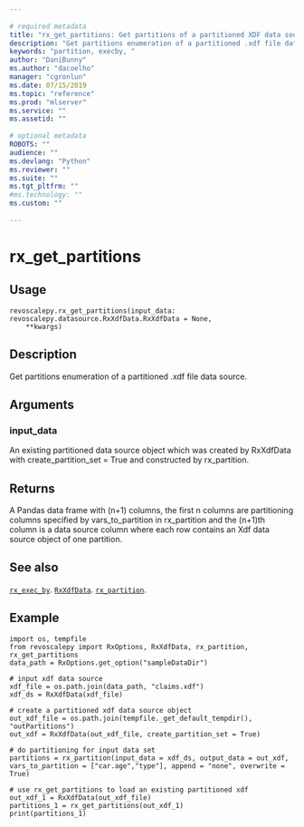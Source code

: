 ```yaml
--- 
 
# required metadata 
title: "rx_get_partitions: Get partitions of a partitioned XDF data source (revoscalepy)" 
description: "Get partitions enumeration of a partitioned .xdf file data source." 
keywords: "partition, execby, " 
author: "DaniBunny"
ms.author: "dacoelho" 
manager: "cgronlun" 
ms.date: 07/15/2019
ms.topic: "reference" 
ms.prod: "mlserver" 
ms.service: "" 
ms.assetid: "" 
 
# optional metadata 
ROBOTS: "" 
audience: "" 
ms.devlang: "Python" 
ms.reviewer: "" 
ms.suite: "" 
ms.tgt_pltfrm: "" 
#ms.technology: "" 
ms.custom: "" 
 
---
```


# rx_get_partitions


 


## Usage



```
revoscalepy.rx_get_partitions(input_data: revoscalepy.datasource.RxXdfData.RxXdfData = None,
    **kwargs)
```





## Description

Get partitions enumeration of a partitioned .xdf file data source.


## Arguments


### input_data

An existing partitioned data source object which was
created by RxXdfData with create_partition_set = True and
constructed by rx_partition.


## Returns

A Pandas data frame with (n+1) columns, the first n columns are
partitioning columns specified by vars_to_partition in rx_partition
and the (n+1)th column is a data source column where each row contains
an Xdf data source object of one partition.


## See also

[`rx_exec_by`](rx-exec-by.md).
[`RxXdfData`](RxXdfData.md).
[`rx_partition`](rx-partition.md).


## Example



```
import os, tempfile
from revoscalepy import RxOptions, RxXdfData, rx_partition, rx_get_partitions
data_path = RxOptions.get_option("sampleDataDir")

# input xdf data source
xdf_file = os.path.join(data_path, "claims.xdf")
xdf_ds = RxXdfData(xdf_file)

# create a partitioned xdf data source object
out_xdf_file = os.path.join(tempfile._get_default_tempdir(), "outPartitions")
out_xdf = RxXdfData(out_xdf_file, create_partition_set = True)

# do partitioning for input data set
partitions = rx_partition(input_data = xdf_ds, output_data = out_xdf, vars_to_partition = ["car.age","type"], append = "none", overwrite = True)

# use rx_get_partitions to load an existing partitioned xdf
out_xdf_1 = RxXdfData(out_xdf_file)
partitions_1 = rx_get_partitions(out_xdf_1)
print(partitions_1)
```

